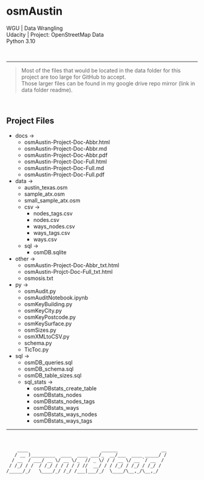 # osmAustin
WGU | Data Wrangling  
Udacity | Project: OpenStreetMap Data  
Python 3.10

<br>

***

> Most of the files that would be located in the data folder for this project are too large for GitHub to accept.  
> Those larger files can be found in my google drive repo mirror (link in data folder readme).

<br>

## Project Files
- docs &#x2192;
  - osmAustin-Project-Doc-Abbr.html
  - osmAustin-Project-Doc-Abbr.md
  - osmAustin-Project-Doc-Abbr.pdf
  - osmAustin-Project-Doc-Full.html
  - osmAustin-Project-Doc-Full.md
  - osmAustin-Project-Doc-Full.pdf
- data &#x2192;
  - austin_texas.osm
  - sample_atx.osm
  - small_sample_atx.osm
  - csv &#x2192;
    - nodes_tags.csv
    - nodes.csv
    - ways_nodes.csv
    - ways_tags.csv
    - ways.csv
  - sql &#x2192;
    - osmDB.sqlite
- other &#x2192;
  - osmAustin-Project-Doc-Abbr_txt.html
  - osmAustin-Projct-Doc-Full_txt.html
  - osmosis.txt
- py &#x2192;
  - osmAudit.py
  - osmAuditNotebook.ipynb
  - osmKeyBuilding.py
  - osmKeyCity.py
  - osmKeyPostcode.py
  - osmKeySurface.py
  - osmSizes.py
  - osmXMLtoCSV.py
  - schema.py
  - TicToc.py
- sql &#x2192;
  - osmDB_queries.sql
  - osmDB_schema.sql
  - osmDB_table_sizes.sql
  - sql_stats &#x2192;
    - osmDBstats_create_table
    - osmDBstats_nodes
    - osmDBstats_nodes_tags
    - osmDBstats_ways
    - osmDBstats_ways_nodes
    - osmDBstats_ways_tags

***

<br>

~~~
    ____                           ______                __
   / __ )_________  ____  ____ ___/_  __/___  ____ _____/ /
  / __  / ___/ __ \/ __ \/_  // _ \/ / / __ \/ __ `/ __  / 
 / /_/ / /  / /_/ / / / / / //  __/ / / /_/ / /_/ / /_/ /  
/_____/_/   \____/_/ /_/ /___|___/_/  \____/\__,_/\__,_/
~~~
